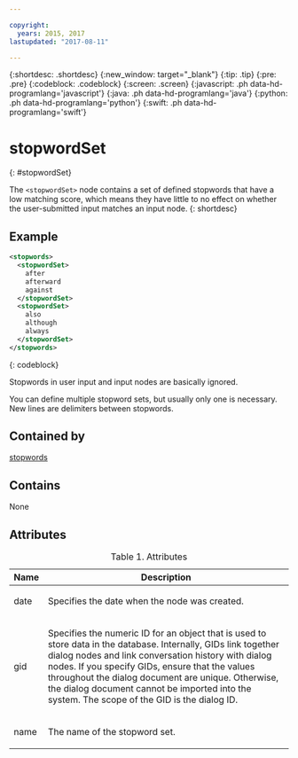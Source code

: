 ```yaml
---

copyright:
  years: 2015, 2017
lastupdated: "2017-08-11"

---
```


{:shortdesc: .shortdesc}
{:new_window: target="_blank"}
{:tip: .tip}
{:pre: .pre}
{:codeblock: .codeblock}
{:screen: .screen}
{:javascript: .ph data-hd-programlang='javascript'}
{:java: .ph data-hd-programlang='java'}
{:python: .ph data-hd-programlang='python'}
{:swift: .ph data-hd-programlang='swift'}

# stopwordSet
{: #stopwordSet}

The `<stopwordSet>` node contains a set of defined stopwords that have a low matching score, which means they have little to no effect on whether the user-submitted input matches an input node.
{: shortdesc}

## Example

```xml
<stopwords>
  <stopwordSet>
    after
    afterward
    against
  </stopwordSet>
  <stopwordSet>
    also
    although
    always
  </stopwordSet>
</stopwords>
```
{: codeblock}

Stopwords in user input and input nodes are basically ignored.

You can define multiple stopword sets, but usually only one is necessary. New lines are delimiters between stopwords.

## Contained by

[stopwords](/docs/services/dialog/stopwords.html)

## Contains

None

## Attributes

<table>
<caption>Table 1. Attributes</caption>
<thead><tr><th>Name</th>
<th>Description</th>
</tr>
</thead>
<tbody><tr><td><p>
date
</p></td>
<td><p>
Specifies the date when the node was created.
</p></td>
</tr>
<tr><td><p>
gid
</p></td>
<td><p>
Specifies the numeric ID for an
object that is used to store data in the database. Internally, GIDs
link together dialog nodes and link conversation history with dialog
nodes. If you specify GIDs, ensure that the values throughout the
dialog document are unique. Otherwise, the dialog document cannot
be imported into the system. The scope of the GID is the dialog ID.
</p></td>
</tr>
<tr><td><p>
name
</p></td>
<td><p>
The name of the stopword set.
</p></td>
</tr>
</tbody>
</table>
